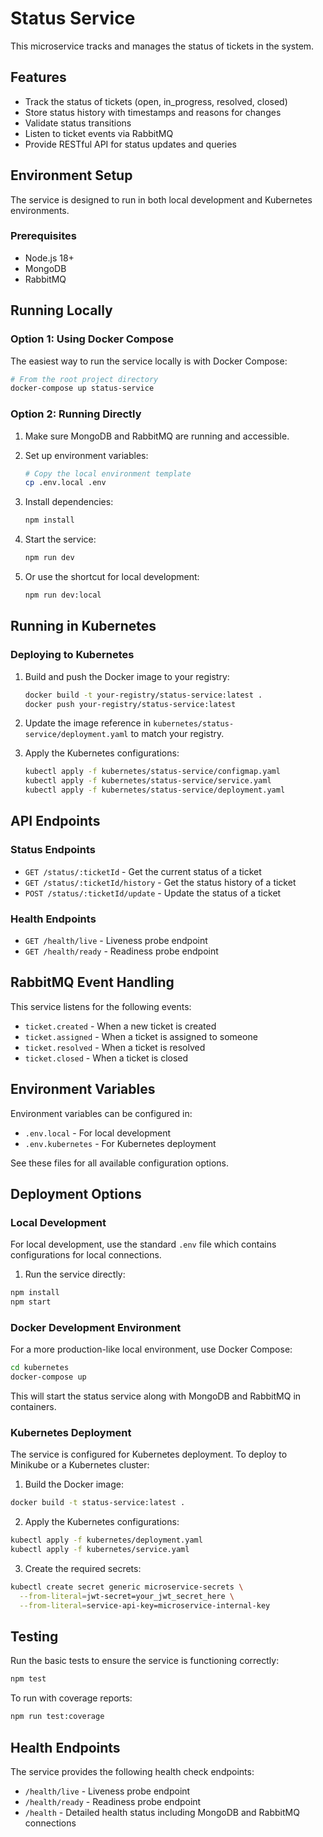 # Status Service

This microservice tracks and manages the status of tickets in the system.

## Features

- Track the status of tickets (open, in_progress, resolved, closed)
- Store status history with timestamps and reasons for changes
- Validate status transitions
- Listen to ticket events via RabbitMQ
- Provide RESTful API for status updates and queries

## Environment Setup

The service is designed to run in both local development and Kubernetes environments.

### Prerequisites

- Node.js 18+
- MongoDB
- RabbitMQ

## Running Locally

### Option 1: Using Docker Compose

The easiest way to run the service locally is with Docker Compose:

```bash
# From the root project directory
docker-compose up status-service
```

### Option 2: Running Directly

1. Make sure MongoDB and RabbitMQ are running and accessible.

2. Set up environment variables:
   ```bash
   # Copy the local environment template
   cp .env.local .env
   ```

3. Install dependencies:
   ```bash
   npm install
   ```

4. Start the service:
   ```bash
   npm run dev
   ```

5. Or use the shortcut for local development:
   ```bash
   npm run dev:local
   ```

## Running in Kubernetes

### Deploying to Kubernetes

1. Build and push the Docker image to your registry:
   ```bash
   docker build -t your-registry/status-service:latest .
   docker push your-registry/status-service:latest
   ```

2. Update the image reference in `kubernetes/status-service/deployment.yaml` to match your registry.

3. Apply the Kubernetes configurations:
   ```bash
   kubectl apply -f kubernetes/status-service/configmap.yaml
   kubectl apply -f kubernetes/status-service/service.yaml
   kubectl apply -f kubernetes/status-service/deployment.yaml
   ```

## API Endpoints

### Status Endpoints

- `GET /status/:ticketId` - Get the current status of a ticket
- `GET /status/:ticketId/history` - Get the status history of a ticket
- `POST /status/:ticketId/update` - Update the status of a ticket

### Health Endpoints

- `GET /health/live` - Liveness probe endpoint
- `GET /health/ready` - Readiness probe endpoint

## RabbitMQ Event Handling

This service listens for the following events:

- `ticket.created` - When a new ticket is created
- `ticket.assigned` - When a ticket is assigned to someone
- `ticket.resolved` - When a ticket is resolved
- `ticket.closed` - When a ticket is closed

## Environment Variables

Environment variables can be configured in:
- `.env.local` - For local development
- `.env.kubernetes` - For Kubernetes deployment

See these files for all available configuration options.

## Deployment Options

### Local Development

For local development, use the standard `.env` file which contains configurations for local connections.

1. Run the service directly:
```bash
npm install
npm start
```

### Docker Development Environment

For a more production-like local environment, use Docker Compose:

```bash
cd kubernetes
docker-compose up
```

This will start the status service along with MongoDB and RabbitMQ in containers.

### Kubernetes Deployment

The service is configured for Kubernetes deployment. To deploy to Minikube or a Kubernetes cluster:

1. Build the Docker image:
```bash
docker build -t status-service:latest .
```

2. Apply the Kubernetes configurations:
```bash
kubectl apply -f kubernetes/deployment.yaml
kubectl apply -f kubernetes/service.yaml
```

3. Create the required secrets:
```bash
kubectl create secret generic microservice-secrets \
  --from-literal=jwt-secret=your_jwt_secret_here \
  --from-literal=service-api-key=microservice-internal-key
```

## Testing

Run the basic tests to ensure the service is functioning correctly:

```bash
npm test
```

To run with coverage reports:

```bash
npm run test:coverage
```

## Health Endpoints

The service provides the following health check endpoints:

- `/health/live` - Liveness probe endpoint
- `/health/ready` - Readiness probe endpoint
- `/health` - Detailed health status including MongoDB and RabbitMQ connections 